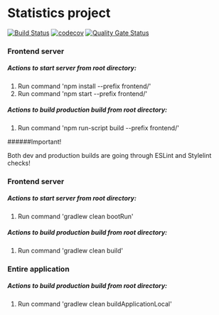 # Statistics project

[![Build Status](https://travis-ci.com/skosinskiy/statistics.svg?branch=master)](https://travis-ci.com/skosinskiy/statistics)
[![codecov](https://codecov.io/gh/skosinskiy/statistics/branch/master/graph/badge.svg)](https://codecov.io/gh/skosinskiy/statistics)
[![Quality Gate Status](https://sonarcloud.io/api/project_badges/measure?project=statistics&metric=alert_status)](https://sonarcloud.io/dashboard?id=statistics)

### Frontend server
##### Actions to start server from root directory:
1. Run command 'npm install --prefix frontend/'
2. Run command 'npm start --prefix frontend/'
##### Actions to build production build from root directory:
1. Run command 'npm run-script build --prefix frontend/'

######Important! 

Both dev and production builds are going through ESLint and Stylelint checks!

### Frontend server
##### Actions to start server from root directory:
1. Run command 'gradlew clean bootRun'
##### Actions to build production build from root directory:
1. Run command 'gradlew clean build'

### Entire application
##### Actions to build production build from root directory:
1. Run command 'gradlew clean buildApplicationLocal'
